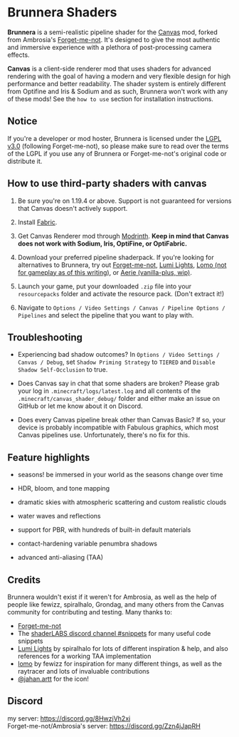 # Brunnera Shaders

**Brunnera** is a semi-realistic pipeline shader for the [Canvas](https://modrinth.com/mod/canvas) mod, forked from Ambrosia's [Forget-me-not](https://github.com/ambrosia13/forgetmenot-shaders). It's designed to give the most authentic and immersive experience with a plethora of post-processing camera effects.  

**Canvas** is a client-side renderer mod that uses shaders for advanced rendering with the goal of having a modern and very flexible design for high performance and better readability. The shader system is entirely different from Optifine and Iris & Sodium and as such, Brunnera won't work with any of these mods! See the `how to use` section for installation instructions. 

## Notice

If you're a developer or mod hoster, Brunnera is licensed under the [LGPL v3.0](https://www.gnu.org/licenses/lgpl-3.0.en.html) (following Forget-me-not), so please make sure to read over the terms of the LGPL if you use any of Brunnera or Forget-me-not's original code or distribute it.

## How to use third-party shaders with canvas

1. Be sure you're on 1.19.4 or above. Support is not guaranteed for versions that Canvas doesn't actively support.

2. Install [Fabric](https://fabricmc.net/wiki/install).

3. Get Canvas Renderer mod through [Modrinth](https://modrinth.com/mod/canvas). **Keep in mind that Canvas does not work with Sodium, Iris, OptiFine, or OptiFabric.**

4. Download your preferred pipeline shaderpack. If you're looking for alternatives to Brunnera, try out [Forget-me-not](https://modrinth.com/shader/forgetmenot), [Lumi Lights](https://github.com/spiralhalo/LumiLights/releases), [Lomo (not for gameplay as of this writing)](https://github.com/fewizz/lomo/releases), or [Aerie (vanilla-plus, wip)](https://modrinth.com/shader/aerie-shaders).

5. Launch your game, put your downloaded `.zip` file into your `resourcepacks` folder and activate the resource pack. (Don't extract it!)

6. Navigate to `Options / Video Settings / Canvas / Pipeline Options / Pipelines` and select the pipeline that you want to play with.

## Troubleshooting

- Experiencing bad shadow outcomes? In `Options / Video Settings / Canvas / Debug`, set `Shadow Priming Strategy` to `TIERED` and `Disable Shadow Self-Occlusion` to true.

- Does Canvas say in chat that some shaders are broken? Please grab your log in `.minecraft/logs/latest.log` and all contents of the `.minecraft/canvas_shader_debug/` folder and either make an issue on GitHub or let me know about it on Discord.

- Does every Canvas pipeline break other than Canvas Basic? If so, your device is probably incompatible with Fabulous graphics, which most Canvas pipelines use. Unfortunately, there's no fix for this.

## Feature highlights

- seasons! be immersed in your world as the seasons change over time

- HDR, bloom, and tone mapping

- dramatic skies with atmospheric scattering and custom realistic clouds

- water waves and reflections

- support for PBR, with hundreds of built-in default materials

- contact-hardening variable penumbra shadows 

- advanced anti-aliasing (TAA)

## Credits

Brunnera wouldn't exist if it weren't for Ambrosia, as well as the help of people like fewizz, spiralhalo, Grondag, and many others from the Canvas community for contributing and testing. Many thanks to:

- [Forget-me-not](https://github.com/ambrosia13/forgetmenot-shaders)
- The [shaderLABS discord channel #snippets](https://discord.com/channels/237199950235041794/525510804494221312/959153316401655849) for many useful code snippets
- [Lumi Lights](https://github.com/spiralhalo/LumiLights) by spiralhalo for lots of different inspiration & help, and also references for a working TAA implementation
- [lomo](https://github.com/fewizz/lomo/releases) by fewizz for inspiration for many different things, as well as the raytracer and lots of invaluable contributions
- [@jahan.artt](https://www.instagram.com/jahan.artt/?hl=en) for the icon!

## Discord

my server: https://discord.gg/8HwzjVh2xj  
Forget-me-not/Ambrosia's server: https://discord.gg/Zzn4jJapRH
